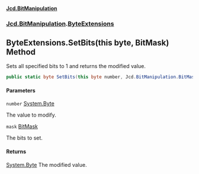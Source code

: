 #### [Jcd.BitManipulation](index 'index')
### [Jcd.BitManipulation](Jcd.BitManipulation 'Jcd.BitManipulation').[ByteExtensions](Jcd.BitManipulation.ByteExtensions 'Jcd.BitManipulation.ByteExtensions')

## ByteExtensions.SetBits(this byte, BitMask) Method

Sets all specified bits to 1 and returns the modified value.

```csharp
public static byte SetBits(this byte number, Jcd.BitManipulation.BitMask mask);
```
#### Parameters

<a name='Jcd.BitManipulation.ByteExtensions.SetBits(thisbyte,Jcd.BitManipulation.BitMask).number'></a>

`number` [System.Byte](https://docs.microsoft.com/en-us/dotnet/api/System.Byte 'System.Byte')

The value to modify.

<a name='Jcd.BitManipulation.ByteExtensions.SetBits(thisbyte,Jcd.BitManipulation.BitMask).mask'></a>

`mask` [BitMask](Jcd.BitManipulation.BitMask 'Jcd.BitManipulation.BitMask')

The bits to set.

#### Returns
[System.Byte](https://docs.microsoft.com/en-us/dotnet/api/System.Byte 'System.Byte')
The modified value.